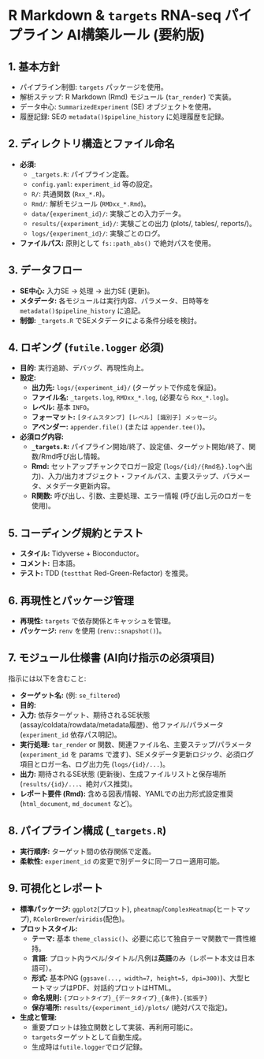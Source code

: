 # R Markdown & `targets` RNA-seq パイプライン AI構築ルール (要約版)

## 1. 基本方針
- パイプライン制御: `targets` パッケージを使用。
- 解析ステップ: R Markdown (Rmd) モジュール (`tar_render`) で実装。
- データ中心: `SummarizedExperiment` (SE) オブジェクトを使用。
- 履歴記録: SEの `metadata()$pipeline_history` に処理履歴を記録。

## 2. ディレクトリ構造とファイル命名
- **必須:**
    - `_targets.R`: パイプライン定義。
    - `config.yaml`: `experiment_id` 等の設定。
    - `R/`: 共通関数 (`Rxx_*.R`)。
    - `Rmd/`: 解析モジュール (`RMDxx_*.Rmd`)。
    - `data/{experiment_id}/`: 実験ごとの入力データ。
    - `results/{experiment_id}/`: 実験ごとの出力 (plots/, tables/, reports/)。
    - `logs/{experiment_id}/`: 実験ごとのログ。
- **ファイルパス:** 原則として `fs::path_abs()` で絶対パスを使用。

## 3. データフロー
- **SE中心:** 入力SE -> 処理 -> 出力SE (更新)。
- **メタデータ:** 各モジュールは実行内容、パラメータ、日時等を `metadata()$pipeline_history` に追記。
- **制御:** `_targets.R` でSEメタデータによる条件分岐を検討。

## 4. ロギング (`futile.logger` 必須)
- **目的:** 実行追跡、デバッグ、再現性向上。
- **設定:**
    - **出力先:** `logs/{experiment_id}/` (ターゲットで作成を保証)。
    - **ファイル名:** `_targets.log`, `RMDxx_*.log`, (必要なら `Rxx_*.log`)。
    - **レベル:** 基本 `INFO`。
    - **フォーマット:** `[タイムスタンプ] [レベル] [識別子] メッセージ`。
    - **アペンダー:** `appender.file()` (または `appender.tee()`)。
- **必須ログ内容:**
    - **`_targets.R`:** パイプライン開始/終了、設定値、ターゲット開始/終了、関数/Rmd呼び出し情報。
    - **Rmd:** セットアップチャンクでロガー設定 (`logs/{id}/{Rmd名}.log`へ出力)、入力/出力オブジェクト・ファイルパス、主要ステップ、パラメータ、メタデータ更新内容。
    - **R関数:** 呼び出し、引数、主要処理、エラー情報 (呼び出し元のロガーを使用)。

## 5. コーディング規約とテスト
- **スタイル:** Tidyverse + Bioconductor。
- **コメント:** 日本語。
- **テスト:** TDD (`testthat` Red-Green-Refactor) を推奨。

## 6. 再現性とパッケージ管理
- **再現性:** `targets` で依存関係とキャッシュを管理。
- **パッケージ:** `renv` を使用 (`renv::snapshot()`)。

## 7. モジュール仕様書 (AI向け指示の必須項目)
指示には以下を含むこと:
- **ターゲット名:** (例: `se_filtered`)
- **目的:**
- **入力:** 依存ターゲット、期待されるSE状態 (assay/coldata/rowdata/metadata履歴)、他ファイル/パラメータ (`experiment_id` 依存パス明記)。
- **実行処理:** `tar_render` or 関数、関連ファイル名、主要ステップ/パラメータ (`experiment_id` を params で渡す)、SEメタデータ更新ロジック、必須ログ項目とロガー名、ログ出力先 (`logs/{id}/...`)。
- **出力:** 期待されるSE状態 (更新後)、生成ファイルリストと保存場所 (`results/{id}/...`、絶対パス推奨)。
- **レポート要件 (Rmd):** 含める図表/情報、YAMLでの出力形式設定推奨 (`html_document`, `md_document` など)。

## 8. パイプライン構成 (`_targets.R`)
- **実行順序:** ターゲット間の依存関係で定義。
- **柔軟性:** `experiment_id` の変更で別データに同一フロー適用可能。 

## 9. 可視化とレポート
- **標準パッケージ:** `ggplot2`(プロット), `pheatmap`/`ComplexHeatmap`(ヒートマップ), `RColorBrewer`/`viridis`(配色)。
- **プロットスタイル:**
  - **テーマ:** 基本 `theme_classic()`、必要に応じて独自テーマ関数で一貫性維持。
  - **言語:** プロット内ラベル/タイトル/凡例は**英語**のみ（レポート本文は日本語可）。
  - **形式:** 基本PNG (`ggsave(..., width=7, height=5, dpi=300)`)、大型ヒートマップはPDF、対話的プロットはHTML。
  - **命名規則:** `{プロットタイプ}_{データタイプ}_{条件}.{拡張子}`
  - **保存場所:** `results/{experiment_id}/plots/` (絶対パスで指定)。
- **生成と管理:**
  - 重要プロットは独立関数として実装、再利用可能に。
  - `targets`ターゲットとして自動生成。
  - 生成時は`futile.logger`でログ記録。 
